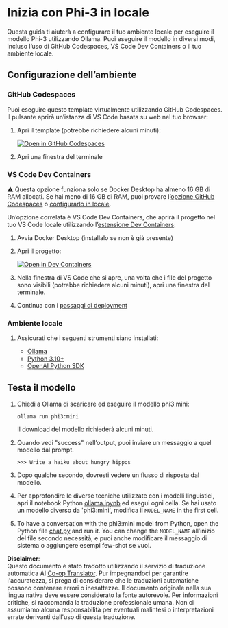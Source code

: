 <!--
CO_OP_TRANSLATOR_METADATA:
{
  "original_hash": "3edae6aebc3d0143037109e8af58f1ac",
  "translation_date": "2025-05-09T07:06:45+00:00",
  "source_file": "md/01.Introduction/01/01.EnvironmentSetup.md",
  "language_code": "it"
}
-->
# Inizia con Phi-3 in locale

Questa guida ti aiuterà a configurare il tuo ambiente locale per eseguire il modello Phi-3 utilizzando Ollama. Puoi eseguire il modello in diversi modi, incluso l’uso di GitHub Codespaces, VS Code Dev Containers o il tuo ambiente locale.

## Configurazione dell’ambiente

### GitHub Codespaces

Puoi eseguire questo template virtualmente utilizzando GitHub Codespaces. Il pulsante aprirà un’istanza di VS Code basata su web nel tuo browser:

1. Apri il template (potrebbe richiedere alcuni minuti):

    [![Open in GitHub Codespaces](https://github.com/codespaces/badge.svg)](https://codespaces.new/microsoft/phi-3cookbook)

2. Apri una finestra del terminale

### VS Code Dev Containers

⚠️ Questa opzione funziona solo se Docker Desktop ha almeno 16 GB di RAM allocati. Se hai meno di 16 GB di RAM, puoi provare l’[opzione GitHub Codespaces](../../../../../md/01.Introduction/01) o [configurarlo in locale](../../../../../md/01.Introduction/01).

Un’opzione correlata è VS Code Dev Containers, che aprirà il progetto nel tuo VS Code locale utilizzando l’[estensione Dev Containers](https://marketplace.visualstudio.com/items?itemName=ms-vscode-remote.remote-containers):

1. Avvia Docker Desktop (installalo se non è già presente)
2. Apri il progetto:

    [![Open in Dev Containers](https://img.shields.io/static/v1?style=for-the-badge&label=Dev%20Containers&message=Open&color=blue&logo=visualstudiocode)](https://vscode.dev/redirect?url=vscode://ms-vscode-remote.remote-containers/cloneInVolume?url=https://github.com/microsoft/phi-3cookbook)

3. Nella finestra di VS Code che si apre, una volta che i file del progetto sono visibili (potrebbe richiedere alcuni minuti), apri una finestra del terminale.
4. Continua con i [passaggi di deployment](../../../../../md/01.Introduction/01)

### Ambiente locale

1. Assicurati che i seguenti strumenti siano installati:

    * [Ollama](https://ollama.com/)
    * [Python 3.10+](https://www.python.org/downloads/)
    * [OpenAI Python SDK](https://pypi.org/project/openai/)

## Testa il modello

1. Chiedi a Ollama di scaricare ed eseguire il modello phi3:mini:

    ```shell
    ollama run phi3:mini
    ```

    Il download del modello richiederà alcuni minuti.

2. Quando vedi "success" nell’output, puoi inviare un messaggio a quel modello dal prompt.

    ```shell
    >>> Write a haiku about hungry hippos
    ```

3. Dopo qualche secondo, dovresti vedere un flusso di risposta dal modello.

4. Per approfondire le diverse tecniche utilizzate con i modelli linguistici, apri il notebook Python [ollama.ipynb](../../../../../code/01.Introduce/ollama.ipynb) ed esegui ogni cella. Se hai usato un modello diverso da 'phi3:mini', modifica il `MODEL_NAME` in the first cell.

5. To have a conversation with the phi3:mini model from Python, open the Python file [chat.py](../../../../../code/01.Introduce/chat.py) and run it. You can change the `MODEL_NAME` all’inizio del file secondo necessità, e puoi anche modificare il messaggio di sistema o aggiungere esempi few-shot se vuoi.

**Disclaimer**:  
Questo documento è stato tradotto utilizzando il servizio di traduzione automatica AI [Co-op Translator](https://github.com/Azure/co-op-translator). Pur impegnandoci per garantire l'accuratezza, si prega di considerare che le traduzioni automatiche possono contenere errori o inesattezze. Il documento originale nella sua lingua nativa deve essere considerato la fonte autorevole. Per informazioni critiche, si raccomanda la traduzione professionale umana. Non ci assumiamo alcuna responsabilità per eventuali malintesi o interpretazioni errate derivanti dall'uso di questa traduzione.